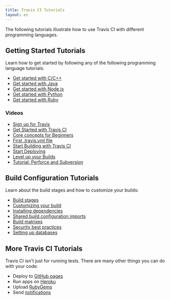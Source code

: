```yaml
---
title: Travis CI Tutorials
layout: en
---
```


The following tutorials illustrate how to use Travis CI with different programming languages. 

## Getting Started Tutorials

Learn how to get started by following any of the following programming language tutorials:
* [Get started with C/C++](/user/tutorials/tutorial-c/)
* [Get started with Java](/user/tutorials/tutorial-java/)
* [Get started with Node.js](/user/tutorials/tutorial-nodejs/)
* [Get started with Python](/user/tutorials/tutorial-python/)
* [Get started with Ruby](/user/tutorials/tutorial-ruby/)

### Videos
* [Sign up for Travis](https://youtu.be/IZJJxl9BkmA)
* [Get Started with Travis CI](https://youtu.be/_Og2kydTLWk)
* [Core concepts for Beginners](https://youtu.be/EER3AWu4sqM)
* [First .travis.yml file](https://youtu.be/MLMwfDjMMIE)
* [Start Building with Travis CI](https://youtu.be/qMd1_4m1fI4)
* [Start Deploying](https://youtu.be/t0URMGjtBLQ)
* [Level up your Builds](https://youtu.be/TbmvYBSMS_4)
* [Tutorial: Perforce and Subversion](https://youtu.be/BkvRuIppVXo?si=3pjDPYclbgwLwt8r)

## Build Configuration Tutorials

Learn about the build stages and how to customize your builds:
* [Build stages](/user/build-stages/)
* [Customizing your build](/user/customizing-the-build/)
* [Installing dependencies](/user/installing-dependencies/)
* [Shared build configuration imports](/user/build-config-imports/)
* [Build matrixes](/user/customizing-the-build/#build-matrix)
* [Security best practices](/user/best-practices-security/)
* [Setting up databases](/user/database-setup/)


## More Travis CI Tutorials

Travis CI isn't just for running tests. There are many other things you can do with your code:
* Deploy to [GitHub pages](/user/deployment/pages/)
* Run apps on [Heroku](/user/deployment/heroku/)
* Upload [RubyGems](/user/deployment/rubygems/)
* Send [notifications](/user/notifications/)
